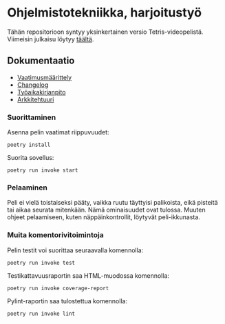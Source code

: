 # Ohjelmistotekniikka, harjoitustyö

Tähän repositorioon syntyy yksinkertainen versio Tetris-videopelistä. Viimeisin julkaisu löytyy [täältä](https://github.com/Saqqeee/ot-harjoitustyo/releases/latest).

## Dokumentaatio
- [Vaatimusmäärittely](dokumentaatio/vaatimusmaarittely.md)
- [Changelog](dokumentaatio/changelog.md)
- [Työaikakirjanpito](dokumentaatio/tuntikirjanpito.md)
- [Arkkitehtuuri](dokumentaatio/arkkitehtuuri.md)

### Suorittaminen
Asenna pelin vaatimat riippuvuudet:
```
poetry install
```
Suorita sovellus:
```
poetry run invoke start
```

### Pelaaminen
Peli ei vielä toistaiseksi pääty, vaikka ruutu täyttyisi palikoista, eikä pisteitä tai aikaa seurata mitenkään.
Nämä ominaisuudet ovat tulossa. Muuten ohjeet pelaamiseen, kuten näppäinkontrollit, löytyvät peli-ikkunasta.

### Muita komentorivitoimintoja
Pelin testit voi suorittaa seuraavalla komennolla:
```
poetry run invoke test
```
Testikattavuusraportin saa HTML-muodossa komennolla:
```
poetry run invoke coverage-report
```
Pylint-raportin saa tulostettua komennolla:
```
poetry run invoke lint
```
